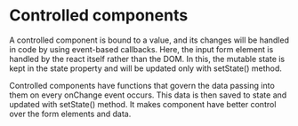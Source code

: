 # Controlled components
A controlled component is bound to a value, and its changes will be handled in code by using event-based callbacks. Here, the input form element is handled by the react itself rather than the DOM. In this, the mutable state is kept in the state property and will be updated only with setState() method.

Controlled components have functions that govern the data passing into them on every onChange event occurs. This data is then saved to state and updated with setState() method. It makes component have better control over the form elements and data.